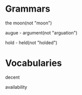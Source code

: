 # Grammars
the moon(not "moon")

augue - argument(not "arguation")

hold - held(not "holded")

# Vocabularies

decent

availability
